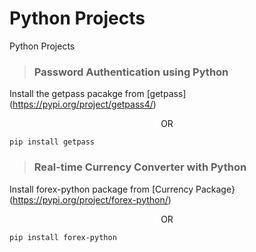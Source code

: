 # Python Projects
Python Projects

> ### Password Authentication using Python
Install the getpass pacakge from  [getpass] (https://pypi.org/project/getpass4/) <p align="center"> OR </p>    

```pip install getpass```


> ### Real-time Currency Converter with Python
Install forex-python package from [Currency Package}(https://pypi.org/project/forex-python/)<p align="center"> OR </p>          

```pip install forex-python```
